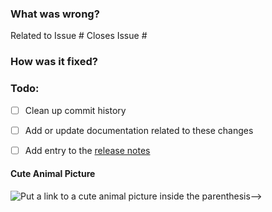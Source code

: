 ### What was wrong?

Related to Issue #
Closes Issue #

### How was it fixed?

### Todo:
- [ ] Clean up commit history

- [ ] Add or update documentation related to these changes

- [ ] Add entry to the [release notes](https://github.com/ethereum/<REPO_NAME>/blob/master/newsfragments/README.md)

#### Cute Animal Picture

![Put a link to a cute animal picture inside the parenthesis-->]()